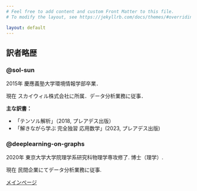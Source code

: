 ```yaml
---
# Feel free to add content and custom Front Matter to this file.
# To modify the layout, see https://jekyllrb.com/docs/themes/#overriding-theme-defaults

layout: default
---
```


## 訳者略歴

### @sol-sun
2015年 慶應義塾大学環境情報学部卒業．

現在 スカイウィル株式会社に所属．データ分析業務に従事．

**主な訳書：**
- 「テンソル解析」（2018, プレアデス出版）
- 「解きながら学ぶ 完全独習 応用数学」(2023, プレアデス出版)

### @deeplearning-on-graphs

2020年 東京大学大学院理学系研究科物理学専攻修了. 博士（理学）.

現在 民間企業にてデータ分析業務に従事.


[メインページ](.index.markdown)
